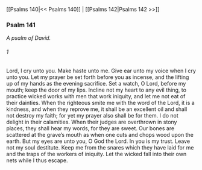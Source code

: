 [[Psalms 140|<< Psalms 140]]  |  [[Psalms 142|Psalms 142 >>]]

### Psalm 141

*A psalm of David.*

###### 1
Lord, I cry unto you. Make haste unto me. Give ear unto my voice when I cry unto you. Let my prayer be set forth before you as incense, and the lifting up of my hands as the evening sacrifice. Set a watch, O Lord, before my mouth; keep the door of my lips. Incline not my heart to any evil thing, to practice wicked works with men that work iniquity, and let me not eat of their dainties. When the righteous smite me with the word of the Lord, it is a kindness, and when they reprove me, it shall be an excellent oil and shall not destroy my faith; for yet my prayer also shall be for them. I do not delight in their calamities. When their judges are overthrown in stony places, they shall hear my words, for they are sweet. Our bones are scattered at the grave’s mouth as when one cuts and chops wood upon the earth. But my eyes are unto you, O God the Lord. In you is my trust. Leave not my soul destitute. Keep me from the snares which they have laid for me and the traps of the workers of iniquity. Let the wicked fall into their own nets while I thus escape.